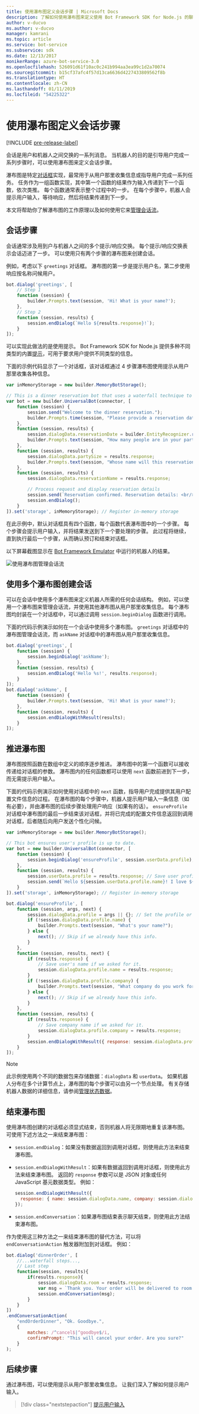 ```yaml
---
title: 使用瀑布图定义会话步骤 | Microsoft Docs
description: 了解如何使用瀑布图来定义使用 Bot Framework SDK for Node.js 的聊天的步骤。
author: v-ducvo
ms.author: v-ducvo
manager: kamrani
ms.topic: article
ms.service: bot-service
ms.subservice: sdk
ms.date: 12/13/2017
monikerRange: azure-bot-service-3.0
ms.openlocfilehash: 526091d61f10ac0c241b994aa3ea99c1d2a70074
ms.sourcegitcommit: b15cf37afc4f57d13ca6636d4227433809562f8b
ms.translationtype: HT
ms.contentlocale: zh-CN
ms.lasthandoff: 01/11/2019
ms.locfileid: "54225322"
---
```

# <a name="define-conversation-steps-with-waterfalls"></a>使用瀑布图定义会话步骤

[!INCLUDE [pre-release-label](../includes/pre-release-label-v3.md)]

会话是用户和机器人之间交换的一系列消息。 当机器人的目的是引导用户完成一系列步骤时，可以使用瀑布图来定义会话步骤。

瀑布图是特定[对话框](bot-builder-nodejs-dialog-overview.md)实现，最常用于从用户那里收集信息或指导用户完成一系列任务。 任务作为一组函数实现，其中第一个函数的结果作为输入传递到下一个函数，依次类推。 每个函数通常表示整个过程中的一步。 在每个步骤中，机器人会提示用户输入，等待响应，然后将结果传递到下一步。

本文将帮助你了解瀑布图的工作原理以及如何使用它来[管理会话流](bot-builder-nodejs-dialog-manage-conversation.md)。

## <a name="conversation-steps"></a>会话步骤

会话通常涉及用到户与机器人之间的多个提示/响应交换。 每个提示/响应交换表示会话迈进了一步。 可以使用只有两个步骤的瀑布图来创建会话。

例如，考虑以下 `greetings` 对话框。 瀑布图的第一步是提示用户名，第二步使用响应按名称问候用户。

```javascript
bot.dialog('greetings', [
    // Step 1
    function (session) {
        builder.Prompts.text(session, 'Hi! What is your name?');
    },
    // Step 2
    function (session, results) {
        session.endDialog(`Hello ${results.response}!`);
    }
]);
```

可以实现此做法的是使用提示。 Bot Framework SDK for Node.js 提供多种不同类型的内置[提示](bot-builder-nodejs-dialog-prompt.md)，可用于要求用户提供不同类型的信息。

下面的示例代码显示了一个对话框，该对话框通过 4 步骤瀑布图使用提示从用户那里收集各种信息。

```javascript
var inMemoryStorage = new builder.MemoryBotStorage();

// This is a dinner reservation bot that uses a waterfall technique to prompt users for input.
var bot = new builder.UniversalBot(connector, [
    function (session) {
        session.send("Welcome to the dinner reservation.");
        builder.Prompts.time(session, "Please provide a reservation date and time (e.g.: June 6th at 5pm)");
    },
    function (session, results) {
        session.dialogData.reservationDate = builder.EntityRecognizer.resolveTime([results.response]);
        builder.Prompts.text(session, "How many people are in your party?");
    },
    function (session, results) {
        session.dialogData.partySize = results.response;
        builder.Prompts.text(session, "Whose name will this reservation be under?");
    },
    function (session, results) {
        session.dialogData.reservationName = results.response;

        // Process request and display reservation details
        session.send(`Reservation confirmed. Reservation details: <br/>Date/Time: ${session.dialogData.reservationDate} <br/>Party size: ${session.dialogData.partySize} <br/>Reservation name: ${session.dialogData.reservationName}`);
        session.endDialog();
    }
]).set('storage', inMemoryStorage); // Register in-memory storage 
```

在此示例中，默认对话框具有四个函数，每个函数代表瀑布图中的一个步骤。 每个步骤会提示用户输入，并将结果发送到下一个要处理的步骤。 此过程将继续，直到执行最后一个步骤，从而确认预订和结束对话框。

以下屏幕截图显示在 [Bot Framework Emulator](~/bot-service-debug-emulator.md) 中运行的机器人的结果。

![使用瀑布图管理会话流](~/media/bot-builder-nodejs-dialog-manage-conversation/waterfall-results.png)

## <a name="create-a-conversation-with-multiple-waterfalls"></a>使用多个瀑布图创建会话

可以在会话中使用多个瀑布图来定义机器人所需的任何会话结构。 例如，可以使用一个瀑布图来管理会话流，并使用其他瀑布图从用户那里收集信息。 每个瀑布图均封装在一个对话框中，可以通过调用 `session.beginDialog` 函数进行调用。

下面的代码示例演示如何在一个会话中使用多个瀑布图。 `greetings` 对话框中的瀑布图管理会话流，而 `askName` 对话框中的瀑布图从用户那里收集信息。

```javascript
bot.dialog('greetings', [
    function (session) {
        session.beginDialog('askName');
    },
    function (session, results) {
        session.endDialog('Hello %s!', results.response);
    }
]);
bot.dialog('askName', [
    function (session) {
        builder.Prompts.text(session, 'Hi! What is your name?');
    },
    function (session, results) {
        session.endDialogWithResult(results);
    }
]);
```

## <a name="advance-the-waterfall"></a>推进瀑布图

瀑布图按照函数在数组中定义的顺序逐步推进。 瀑布图中的第一个函数可以接收传递给对话框的参数。 瀑布图内的任何函数都可以使用 `next` 函数前进到下一步，而无需提示用户输入。

下面的代码示例演示如何使用对话框中的 `next` 函数，指导用户完成提供其用户配置文件信息的过程。 在瀑布图的每个步骤中，机器人提示用户输入一条信息（如有必要），并由瀑布图的后续步骤处理用户响应（如果有的话）。 `ensureProfile` 对话框中瀑布图的最后一步结束该对话框，并将已完成的配置文件信息返回到调用对话框，后者随后向用户发送个性化问候。

```javascript
var inMemoryStorage = new builder.MemoryBotStorage();

// This bot ensures user's profile is up to date.
var bot = new builder.UniversalBot(connector, [
    function (session) {
        session.beginDialog('ensureProfile', session.userData.profile);
    },
    function (session, results) {
        session.userData.profile = results.response; // Save user profile.
        session.send(`Hello ${session.userData.profile.name}! I love ${session.userData.profile.company}!`);
    }
]).set('storage', inMemoryStorage); // Register in-memory storage 

bot.dialog('ensureProfile', [
    function (session, args, next) {
        session.dialogData.profile = args || {}; // Set the profile or create the object.
        if (!session.dialogData.profile.name) {
            builder.Prompts.text(session, "What's your name?");
        } else {
            next(); // Skip if we already have this info.
        }
    },
    function (session, results, next) {
        if (results.response) {
            // Save user's name if we asked for it.
            session.dialogData.profile.name = results.response;
        }
        if (!session.dialogData.profile.company) {
            builder.Prompts.text(session, "What company do you work for?");
        } else {
            next(); // Skip if we already have this info.
        }
    },
    function (session, results) {
        if (results.response) {
            // Save company name if we asked for it.
            session.dialogData.profile.company = results.response;
        }
        session.endDialogWithResult({ response: session.dialogData.profile });
    }
]);
```

> [!NOTE]
> 此示例使用两个不同的数据包来存储数据：`dialogData` 和 `userData`。 如果机器人分布在多个计算节点上，瀑布图的每个步骤可以由另一个节点处理。 有关存储机器人数据的详细信息，请参阅[管理状态数据](bot-builder-nodejs-state.md)。

## <a name="end-a-waterfall"></a>结束瀑布图

使用瀑布图创建的对话框必须显式结束，否则机器人将无限期地重复该瀑布图。 可使用下述方法之一来结束瀑布图：

* `session.endDialog`：如果没有数据返回到调用对话框，则使用此方法来结束瀑布图。

* `session.endDialogWithResult`：如果有数据返回到调用对话框，则使用此方法来结束瀑布图。 返回的 `response` 参数可以是 JSON 对象或任何 JavaScript 基元数据类型。 例如：
  ```javascript
  session.endDialogWithResult({
    response: { name: session.dialogData.name, company: session.dialogData.company }
  });
  ```

* `session.endConversation`：如果瀑布图结束表示聊天结束，则使用此方法结束瀑布图。

作为使用这三种方法之一来结束瀑布图的替代方法，可以将 `endConversationAction` 触发器附加到对话框。 例如：

```javascript
bot.dialog('dinnerOrder', [
    //...waterfall steps...,
    // Last step
    function(session, results){
        if(results.response){
            session.dialogData.room = results.response;
            var msg = `Thank you. Your order will be delivered to room #${session.dialogData.room}`;
            session.endConversation(msg);
        }
    }
])
.endConversationAction(
    "endOrderDinner", "Ok. Goodbye.",
    {
        matches: /^cancel$|^goodbye$/i,
        confirmPrompt: "This will cancel your order. Are you sure?"
    }
);
```

## <a name="next-steps"></a>后续步骤

通过瀑布图，可以使用提示从用户那里收集信息。 让我们深入了解如何提示用户输入。

> [!div class="nextstepaction"]
> [提示用户输入](bot-builder-nodejs-dialog-prompt.md)
